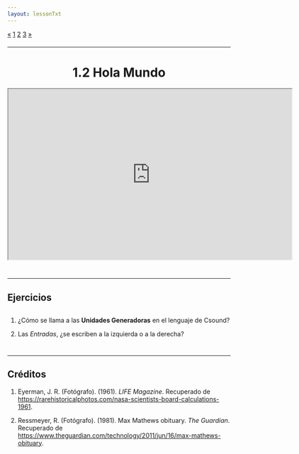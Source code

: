 ```yaml
---
layout: lessonTxt
---
```


<div class="paginationDiv">
<div class="pagination">
  <a onclick="loadOnClick('{{site.baseurl}}/lessons/sintesis_aditiva/chapter1/1.1.2/a/', '1.1.2-a.html','1.1.2-a.csd', false)" href="javascript:void(0);">&laquo;</a>
  <a onclick="loadOnClick('{{site.baseurl}}/lessons/sintesis_aditiva/chapter1/1.1.2/a/', '1.1.2-a.html','1.1.2-a.csd', false)" href="javascript:void(0);">1</a>
  <a class="active" href="#">2</a>
  <a onclick="loadOnClick('{{site.baseurl}}/lessons/sintesis_aditiva/chapter1/1.1.2/c/', '1.1.2-c.html','1.1.2-c.csd', false)" href="javascript:void(0);">3</a>
  <a onclick="loadOnClick('{{site.baseurl}}/lessons/sintesis_aditiva/chapter1/1.1.2/c/', '1.1.2-c.html','1.1.2-c.csd', false)" href="javascript:void(0);">&raquo;</a>
</div>
</div>
<br style="display: block; content: ''; margin-top: 20px;">
<hr>
<br style="display: block; content: ''; margin-top: 40px;">

# <center>1.2 Hola Mundo</center>
<div class="video-container">
<iframe src="https://docs.google.com/file/d/1bUUPE4t7Q3Ym006wu72vhhhZ6MGyiG-Z/preview" width="640" height="385" allowfullscreen="true"></iframe>
</div>


<br style="display: block; content: ''; margin-top: 40px;">
<hr>
<br style="display: block; content: ''; margin-top: 20px;">


## Ejercicios

<br style="display: block; content: ''; margin-top: 30px;">

1. ¿Cómo se llama a las <b>Unidades Generadoras</b> en el lenguaje de Csound?
      
2. Las <i>Entradas</i>, ¿se escriben a la izquierda o a la derecha?

<br style="display: block; content: ''; margin-top: 40px;">
<hr>
<br style="display: block; content: ''; margin-top: 20px;">

## Créditos

1. Eyerman, J. R. (Fotógrafo). (1961). <i>LIFE Magazine</i>. Recuperado de https://rarehistoricalphotos.com/nasa-scientists-board-calculations-1961.

2. Ressmeyer, R. (Fotógrafo). (1981). Max Mathews obituary. <i>The Guardian</i>. Recuperado de https://www.theguardian.com/technology/2011/jun/16/max-mathews-obituary.


<br>
